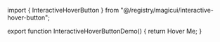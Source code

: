 import { InteractiveHoverButton } from "@/registry/magicui/interactive-hover-button";
 
export function InteractiveHoverButtonDemo() {
  return <InteractiveHoverButton>Hover Me</InteractiveHoverButton>;
}

